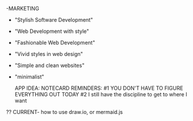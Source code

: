 -MARKETING

- "Stylish Software Development"
- "Web Development with style"
- "Fashionable Web Development"
- "Vivid styles in web design"
- "Simple and clean websites"
- "minimalist"

  APP IDEA:
  NOTECARD REMINDERS: #1 YOU DON'T HAVE TO FIGURE EVERYTHING OUT TODAY
  #2 I still have the discipline to get to where I want

?? CURRENT- how to use draw.io, or mermaid.js
